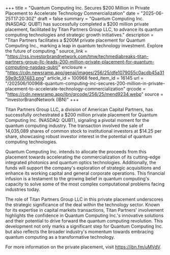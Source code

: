 +++
title = "Quantum Computing Inc. Secures $200 Million in Private Placement to Accelerate Technology Commercialization"
date = "2025-06-25T17:20:30Z"
draft = false
summary = "Quantum Computing Inc. (NASDAQ: QUBT) has successfully completed a $200 million private placement, facilitated by Titan Partners Group LLC, to advance its quantum computing technologies and strategic growth initiatives."
description = "Titan Partners facilitates a $200M private placement for Quantum Computing Inc., marking a leap in quantum technology investment. Explore the future of computing."
source_link = "https://rss.investorbrandnetwork.com/tmw/techmediabreaks-titan-partners-group-llc-leads-200-million-private-placement-for-quantum-computing-nasdaq-qubt/"
enclosure = "https://cdn.newsramp.app/genai/images/256/25/dfe1079055c0acdb45a3159e9c597483.png"
article_id = 100968
feed_item_id = 16145
url = "/202506/100968-quantum-computing-inc-secures-200-million-in-private-placement-to-accelerate-technology-commercialization"
qrcode = "https://cdn.newsramp.app/ibn/qrcode/256/25/mend9234.webp"
source = "InvestorBrandNetwork (IBN)"
+++

<p>Titan Partners Group LLC, a division of American Capital Partners, has successfully orchestrated a $200 million private placement for Quantum Computing Inc. (NASDAQ: QUBT), signaling a pivotal moment for the quantum computing industry. The transaction involved the sale of 14,035,089 shares of common stock to institutional investors at $14.25 per share, showcasing robust investor interest in the potential of quantum computing technologies.</p><p>Quantum Computing Inc. intends to allocate the proceeds from this placement towards accelerating the commercialization of its cutting-edge integrated photonics and quantum optics technologies. Additionally, the funds will support the company's exploration of strategic acquisitions and enhance its working capital and general corporate operations. This financial infusion is a testament to the growing belief in quantum computing's capacity to solve some of the most complex computational problems facing industries today.</p><p>The role of Titan Partners Group LLC in this private placement underscores the strategic significance of the deal within the technology sector. Known for its expertise in capital markets transactions, Titan Partners' involvement highlights the confidence in Quantum Computing Inc.'s innovative solutions and their potential to drive forward the quantum computing revolution. This development not only marks a significant step for Quantum Computing Inc. but also reflects the broader industry's momentum towards embracing quantum computing as a transformative technology.</p><p>For more information on the private placement, visit <a href='https://ibn.fm/uMVdV' rel='nofollow' target='_blank'>https://ibn.fm/uMVdV</a>.</p>